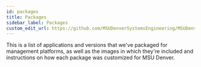 ```yaml
---
id: packages
title: Packages
sidebar_label: Packages
custom_edit_url: https://github.com/MSUDenverSystemsEngineering/MSUDenverSystemsEngineering.github.io/edit/source/docs/packages.md
---
```


This is a list of applications and versions that we've packaged for management platforms, as well as the images in which they're included and instructions on how each package was customized for MSU Denver.
